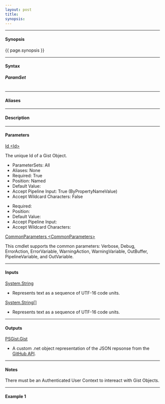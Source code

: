 ```yaml
---
layout: post
title: 
synopsis:
---
```


---

#### **Synopsis**

{{ page.synopsis }}

---

#### **Syntax**

##### **ParamSet**
```

```

---

#### **Aliases**

---

#### **Description**

---

#### **Parameters**

[Id \<Id\>](https://developer.github.com/v3/gists/#get-a-single-gist)

The unique Id of a Gist Object.

* ParameterSets: All
* Aliases: None
* Required: True
* Position: Named
* Default Value:
* Accept Pipeline Input: True (ByPropertyNameValue)
* Accept Wildcard Characters: False

[]()



* Required:
* Position:
* Default Value:
* Accept Pipeline Input:
* Accept Wildcard Characters:

[CommonParameters \<CommonParameters\>](http://go.microsoft.com/fwlink/?LinkID=113216)

This cmdlet supports the common parameters: Verbose, Debug, ErrorAction, ErrorVariable, WarningAction, WarningVariable, OutBuffer, PipelineVariable, and OutVariable.

---

#### **Inputs**

[System.String](https://msdn.microsoft.com/en-us/library/system.string%28v=vs.110%29.aspx)

* Represents text as a sequence of UTF-16 code units.

[System.String\[\]](https://msdn.microsoft.com/en-us/library/system.string%28v=vs.110%29.aspx)

* Represents text as a sequence of UTF-16 code units.

---

#### **Outputs**

[PSGist.Gist](https://developer.github.com/v3/gists/)

* A custom .net object representation of the JSON repsonse from the [GitHub API](https://developer.github.com).

---

#### **Notes**

There must be an Authenticated User Context to intereact with Gist Objects.

---

#### **Example 1**

```

```
